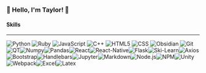### 👋 Hello, I'm Taylor! 👋
#### Skills 
___
![Python](https://img.shields.io/badge/python-3670A0?style=for-the-badge&logo=python&logoColor=ffdd54) ![Ruby](https://img.shields.io/badge/ruby-%23CC342D.svg?style=for-the-badge&logo=ruby&logoColor=white) ![JavaScript](https://img.shields.io/badge/javascript-%23323330.svg?style=for-the-badge&logo=javascript&logoColor=%23F7DF1E) ![C++](https://img.shields.io/badge/C%2B%2B-00599C?style=for-the-badge&logo=c%2B%2B&logoColor=white) ![HTML5](https://img.shields.io/badge/html5-%23E34F26.svg?style=for-the-badge&logo=html5&logoColor=white) ![CSS](https://img.shields.io/badge/CSS-239120?&style=for-the-badge&logo=css3&logoColor=white) ![Obsidian](https://img.shields.io/badge/Obsidian-483699?style=for-the-badge&logo=Obsidian&logoColor=white) ![Git](https://img.shields.io/badge/GIT-E44C30?style=for-the-badge&logo=git&logoColor=white)
![QT](https://img.shields.io/badge/Qt-41CD52?style=for-the-badge&logo=qt&logoColor=white)![Numpy](https://img.shields.io/badge/Numpy-777BB4?style=for-the-badge&logo=numpy&logoColor=white)![Pandas](https://img.shields.io/badge/Pandas-2C2D72?style=for-the-badge&logo=pandas&logoColor=white)![React](https://img.shields.io/badge/React-20232A?style=for-the-badge&logo=react&logoColor=61DAFB)![React-Native](https://img.shields.io/badge/React_Native-20232A?style=for-the-badge&logo=react&logoColor=61DAFB)![Flask](https://img.shields.io/badge/Flask-000000?style=for-the-badge&logo=flask&logoColor=white)![Ski-Learn](https://img.shields.io/badge/scikit_learn-F7931E?style=for-the-badge&logo=scikit-learn&logoColor=white)![Axios](https://img.shields.io/badge/axios-671ddf?&style=for-the-badge&logo=axios&logoColor=white)![Bootstrap](https://img.shields.io/badge/Bootstrap-563D7C?style=for-the-badge&logo=bootstrap&logoColor=white)![Handlebars](https://img.shields.io/badge/Handlebars%20js-f0772b?style=for-the-badge&logo=handlebarsdotjs&logoColor=black)![Jupyter](https://img.shields.io/badge/Jupyter-F37626.svg?&style=for-the-badge&logo=Jupyter&logoColor=white)![Markdown](https://img.shields.io/badge/Markdown-000000?style=for-the-badge&logo=markdown&logoColor=white)![Node.js](https://img.shields.io/badge/Node%20js-339933?style=for-the-badge&logo=nodedotjs&logoColor=white)![NPM](https://img.shields.io/badge/npm-CB3837?style=for-the-badge&logo=npm&logoColor=white)![Unity](https://img.shields.io/badge/Unity-100000?style=for-the-badge&logo=unity&logoColor=white)![Webpack](https://img.shields.io/badge/Webpack-8DD6F9?style=for-the-badge&logo=Webpack&logoColor=white)![Excel](https://img.shields.io/badge/Microsoft_Excel-217346?style=for-the-badge&logo=microsoft-excel&logoColor=white)![Latex](https://img.shields.io/badge/LaTeX-47A141?style=for-the-badge&logo=LaTeX&logoColor=white)



<!--
**mentaldropouts/mentaldropouts** is a ✨ _special_ ✨ repository because its `README.md` (this file) appears on your GitHub profile.

Here are some ideas to get you started:

- 🔭 I’m currently working on ...
- 🌱 I’m currently learning ...
- 👯 I’m looking to collaborate on ...
- 🤔 I’m looking for help with ...
- 💬 Ask me about ...
- 📫 How to reach me: ...
- 😄 Pronouns: ...
- ⚡ Fun fact: ...
-->
